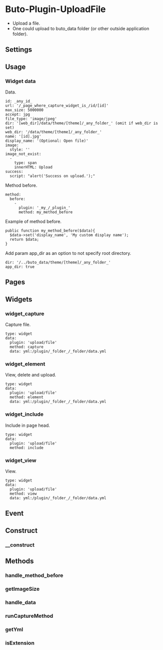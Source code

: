 # Buto-Plugin-UploadFile

<ul>
<li>Upload a file. </li>
<li>One could upload to buto_data folder (or other outside application folder). </li>
</ul>

<a name="key_0"></a>

## Settings



<a name="key_1"></a>

## Usage



<a name="key_1_0"></a>

### Widget data

<p>Data.</p>
<pre><code>id: _any_id_
url: '/_page_where_capture_widget_is_/id/[id]'
max_size: 5000000
accept: jpg
file_type: 'image/jpeg'
dir: '[web_dir]/data/theme/[theme]/_any_folder_' (omit if web_dir is set)
web_dir: '/data/theme/[theme]/_any_folder_'
name: '[id].jpg'
display_name: '(Optional: Open file)'
image:
  style: ''
image_not_exist:
  -
    type: span
    innerHTML: Upload
success:
  script: "alert('Success on upload.');"</code></pre>
<p>Method before.</p>
<pre><code>method:
  before:
    -
      plugin: '_my_/_plugin_'
      method: my_method_before</code></pre>
<p>Example of method before.</p>
<pre><code>public function my_method_before($data){
  $data-&gt;set('display_name', 'My custom display name');
  return $data;
}</code></pre>
<p>Add param app_dir as an option to not specify root directory.</p>
<pre><code>dir: '/../buto_data/theme/[theme]/_any_folder_'
app_dir: true</code></pre>

<a name="key_2"></a>

## Pages



<a name="key_3"></a>

## Widgets



<a name="key_3_0"></a>

### widget_capture

<p>Capture file.</p>
<pre><code>type: widget
data:
  plugin: 'upload/file'
  method: capture
  data: yml:/plugin/_folder_/_folder/data.yml</code></pre>

<a name="key_3_1"></a>

### widget_element

<p>View, delete and upload.</p>
<pre><code>type: widget
data:
  plugin: 'upload/file'
  method: element
  data: yml:/plugin/_folder_/_folder/data.yml</code></pre>

<a name="key_3_2"></a>

### widget_include

<p>Include in page head.</p>
<pre><code>type: widget
data:
  plugin: 'upload/file'
  method: include</code></pre>

<a name="key_3_3"></a>

### widget_view

<p>View.</p>
<pre><code>type: widget
data:
  plugin: 'upload/file'
  method: view
  data: yml:/plugin/_folder_/_folder/data.yml</code></pre>

<a name="key_4"></a>

## Event



<a name="key_5"></a>

## Construct



<a name="key_5_0"></a>

### __construct



<a name="key_6"></a>

## Methods



<a name="key_6_0"></a>

### handle_method_before



<a name="key_6_1"></a>

### getImageSize



<a name="key_6_2"></a>

### handle_data



<a name="key_6_3"></a>

### runCaptureMethod



<a name="key_6_4"></a>

### getYml



<a name="key_6_5"></a>

### isExtension



